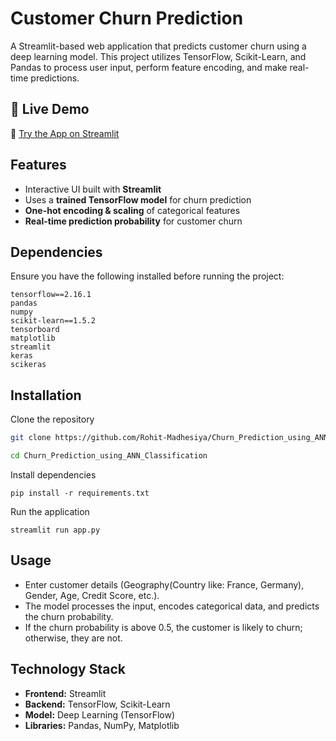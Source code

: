 # Customer Churn Prediction
A Streamlit-based web application that predicts customer churn using a deep learning model. This project utilizes TensorFlow, Scikit-Learn, and Pandas to process user input, perform feature encoding, and make real-time predictions.

## 🚀 Live Demo
🔗 [Try the App on Streamlit](https://churnpredictionusingannclassification-5dxljksxj9ubtezfdx7hmc.streamlit.app/)
## Features

- Interactive UI built with **Streamlit**
- Uses a **trained TensorFlow model** for churn prediction
- **One-hot encoding & scaling** of categorical features
- **Real-time prediction probability** for customer churn

## Dependencies
Ensure you have the following installed before running the project:
```
tensorflow==2.16.1
pandas
numpy
scikit-learn==1.5.2
tensorboard
matplotlib
streamlit
keras
scikeras
```

## Installation

Clone the repository

```bash
git clone https://github.com/Rohit-Madhesiya/Churn_Prediction_using_ANN_Classification

cd Churn_Prediction_using_ANN_Classification
```
Install dependencies
```
pip install -r requirements.txt
```

Run the application
```
streamlit run app.py
```
## Usage

- Enter customer details (Geography(Country like: France, Germany), Gender, Age, Credit Score, etc.).
- The model processes the input, encodes categorical data, and predicts the churn probability.
- If the churn probability is above 0.5, the customer is likely to churn; otherwise, they are not.
## Technology Stack
- **Frontend:** Streamlit
- **Backend:** TensorFlow, Scikit-Learn
- **Model:** Deep Learning (TensorFlow)
- **Libraries:** Pandas, NumPy, Matplotlib
